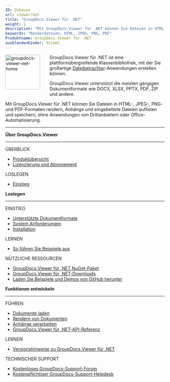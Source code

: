 ```yaml
---
ID: Zuhause
url: viewer/net
title: "GroupDocs.Viewer für .NET"
weight: 1
description: "Mit GroupDocs.Viewer für .NET können Sie Dateien in HTML-, JPEG-, PNG- und PDF-Formaten rendern, Anhänge und eingebettete Dateien auflisten und speichern, ohne Anwendungen von Drittanbietern oder Office-Automatisierung."
keywords: "Renderdateien, HTML, JPEG, PNG, PDF"
Produktname: GroupDocs.Viewer für .NET
ausblendenKinder: Stimmt
---
```

<img src="viewer/net/images/home.png" alt="groupdocs-viewer-net-home" align="left" style="width:110px; margin: 0 30px 30px 0"/>

GroupDocs.Viewer für .NET ist eine plattformübergreifende Klassenbibliothek, mit der Sie großartige [Dateibetrachter](https://en.wikipedia.org/wiki/File_viewer)-Anwendungen erstellen können.

GroupDocs.Viewer unterstützt die meisten gängigen Dokumentformate wie DOCX, XLSX, PPTX, PDF, ZIP und andere.

Mit GroupDocs.Viewer für .NET können Sie Dateien in HTML-, JPEG-, PNG- und PDF-Formaten rendern, Anhänge und eingebettete Dateien auflisten und speichern, ohne Anwendungen von Drittanbietern oder Office-Automatisierung.

------

<div class="row">
<div class="col-md-4">
<p><b>Über GroupDocs.Viewer</b></p>
<hr><p>ÜBERBLICK</p></hr>
<ul>
<li><a href='{{< ref "product-overview" >}}'>Produktübersicht</a></li>
<li><a href='{{< ref "viewer/net/getting-started/licensing-and-subscription" >}}'>Lizenzierung und Abonnement</a></li>
</ul>
<p>LOSLEGEN</p>
<ul>
<li><a href='{{< ref "viewer/net/getting-started" >}}'>Einstieg</a></li>
</ul>
</div>
<div class="col-md-4">
<p><b>Loslegen</b></p>
<hr><p>EINSTIEG</p></hr>
<ul>
<li><a href='{{< ref "viewer/net/getting-started/supported-document-formats.md" >}}'>Unterstützte Dokumentformate</a></li>
<li><a href='{{< ref "viewer/net/getting-started/system-requirements.md" >}}'>System Anforderungen</a></li>
<li><a href='{{< ref "viewer/net/getting-started/installation.md" >}}'>Installation</a></li>
</ul>
<p>LERNEN</p>
<ul>
<li><a href='{{< ref "viewer/net/getting-started/how-to-run-examples" >}}'>So führen Sie Beispiele aus</a></li>
</ul>
<p>NÜTZLICHE RESSOURCEN</p>
<ul>
<li><a href="https://www.nuget.org/packages/GroupDocs.Viewer/">GroupDocs.Viewer für .NET NuGet-Paket</a></li>
</li><li><a href="https://downloads.groupdocs.com/viewer/net">GroupDocs.Viewer für .NET-Downloads</a></li>
<li><a href="https://github.com/groupdocs-viewer/GroupDocs.Viewer-for-.NET">Laden Sie Beispiele und Demos von GitHub herunter</a></li>
</ul>
</div>
<div class="col-md-4">
<p><b>Funktionen entwickeln</b></p>
<hr><p>FÜHREN</p></hr>
<ul>
<li><a href='{{< ref "viewer/net/developer-guide/loading-documents" >}}'>Dokumente laden</a></li>
<li><a href='{{< ref "viewer/net/developer-guide/rendering-documents" >}}'>Rendern von Dokumenten</a></li>
<li><a href='{{< ref "viewer/net/developer-guide/processing-attachments" >}}'>Anhänge verarbeiten</a></li>
<li><a href="https://apireference.groupdocs.com/viewer/net">GroupDocs.Viewer für .NET-API-Referenz</a></li>
</ul>
<p>LERNEN</p>
<ul>
<li><a href='{{< ref "viewer/net/release-notes" >}}'>Versionshinweise zu GroupDocs.Viewer für .NET</a></li>
</ul>
<p>TECHNISCHER SUPPORT</p>
<ul>
<li><a href="https://forum.groupdocs.com/">Kostenloses GroupDocs-Support-Forum</a></li>
<li><a href="https://helpdesk.groupdocs.com/">Kostenpflichtiger GroupDocs-Support-Helpdesk</a></li>
</ul>
</div>
</div>

